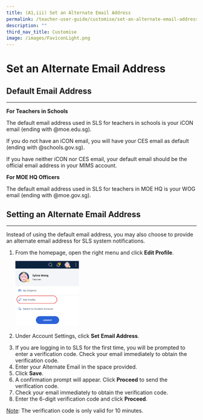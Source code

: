 ```yaml
---
title: (A1,iii) Set an Alternate Email Address
permalink: /teacher-user-guide/customise/set-an-alternate-email-address/
description: ""
third_nav_title: Customise
image: /images/FaviconLight.png
---
```

<h1 id="set-an-alternate-email-address">Set an Alternate Email Address</h1>
<h2 id="-default-email-address-">Default Email Address</h2>
<hr>
<p><strong>For Teachers in Schools</strong></p>
<p>The default email address used in SLS for teachers in schools is your iCON email (ending with @moe.edu.sg).</p>
<p>If you do not have an iCON email, you will have your CES email as default (ending with @schools.gov.sg).</p>
<p>If you have neither iCON nor CES email, your default email should be the official email address in your MIMS account.</p>
<p><strong>For MOE HQ Officers</strong></p>
<p>The default email address used in SLS for teachers in MOE HQ is your WOG email (ending with @moe.gov.sg).</p>
<h2 id="-setting-an-alternate-email-address-">Setting an Alternate Email Address</h2>
<hr>
<p>Instead of using the default email address, you may also choose to provide an alternate email address for SLS system notifications.</p>
<ol>
<li><p>From the homepage, open the right menu and click <strong>Edit Profile</strong>.</p>
<p><img style="width: 35%;" src="/images/2Teacher/Cu-EditProfile.png"></p>
</li>
<li><p>Under Account Settings, click <strong>Set</strong> <strong>Email Address</strong>.</p>
</li>
<li>If you are logging in to SLS for the first time, you will be prompted to enter a verification code.  Check your email immediately to obtain the verification code.</li>
<li>Enter your Alternate Email in the space provided.</li>
<li>Click <strong>Save</strong>.</li>
<li>A confirmation prompt will appear. Click <strong>Proceed</strong> to send the verification code.</li>
<li>Check your email immediately to obtain the verification code.</li>
<li>Enter the 6-digit verification code and click <strong>Proceed</strong>.</li>
</ol>
<p><u>Note</u>: The verification code is only valid for 10 minutes.</p>